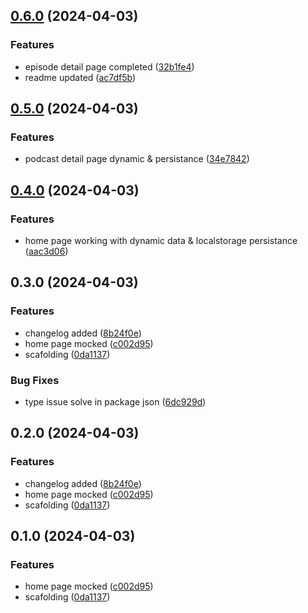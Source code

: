 

## [0.6.0](https://github.com/MarianoJimenezPerez/podcaster-app/compare/0.5.0...0.6.0) (2024-04-03)


### Features

* episode detail page completed ([32b1fe4](https://github.com/MarianoJimenezPerez/podcaster-app/commit/32b1fe487141a38db8f36b83cec5d183119fb38a))
* readme updated ([ac7df5b](https://github.com/MarianoJimenezPerez/podcaster-app/commit/ac7df5b4be8bde93f34e93e5f3a4a2e416fa9dfe))

## [0.5.0](https://github.com/MarianoJimenezPerez/podcaster-app/compare/0.4.0...0.5.0) (2024-04-03)


### Features

* podcast detail page dynamic & persistance ([34e7842](https://github.com/MarianoJimenezPerez/podcaster-app/commit/34e784230e16575ec1679d21adbdd526d30ad00e))

## [0.4.0](https://github.com/MarianoJimenezPerez/podcaster-app/compare/0.3.0...0.4.0) (2024-04-03)


### Features

* home page working with dynamic data & localstorage persistance ([aac3d06](https://github.com/MarianoJimenezPerez/podcaster-app/commit/aac3d06213dbe1b01b9a05e04e8568ee06c3c2d3))

## 0.3.0 (2024-04-03)


### Features

* changelog added ([8b24f0e](https://github.com/MarianoJimenezPerez/podcaster-app/commit/8b24f0e0d62312617c487c898d65c130676d71d7))
* home page mocked ([c002d95](https://github.com/MarianoJimenezPerez/podcaster-app/commit/c002d950cd2378ce10f04560680dbcaa91c88b6f))
* scafolding ([0da1137](https://github.com/MarianoJimenezPerez/podcaster-app/commit/0da1137c199e87dc65c7cd1d0dd85d081921ede3))


### Bug Fixes

* type issue solve in package json ([6dc929d](https://github.com/MarianoJimenezPerez/podcaster-app/commit/6dc929d589a5485ea38b2839db9a19b74abb1125))

## 0.2.0 (2024-04-03)


### Features

* changelog added ([8b24f0e](https://github.com/MarianoJimenezPerez/podcaster-app/commit/8b24f0e0d62312617c487c898d65c130676d71d7))
* home page mocked ([c002d95](https://github.com/MarianoJimenezPerez/podcaster-app/commit/c002d950cd2378ce10f04560680dbcaa91c88b6f))
* scafolding ([0da1137](https://github.com/MarianoJimenezPerez/podcaster-app/commit/0da1137c199e87dc65c7cd1d0dd85d081921ede3))

## 0.1.0 (2024-04-03)


### Features

* home page mocked ([c002d95](https://github.com/MarianoJimenezPerez/podcaster-app/commit/c002d950cd2378ce10f04560680dbcaa91c88b6f))
* scafolding ([0da1137](https://github.com/MarianoJimenezPerez/podcaster-app/commit/0da1137c199e87dc65c7cd1d0dd85d081921ede3))
